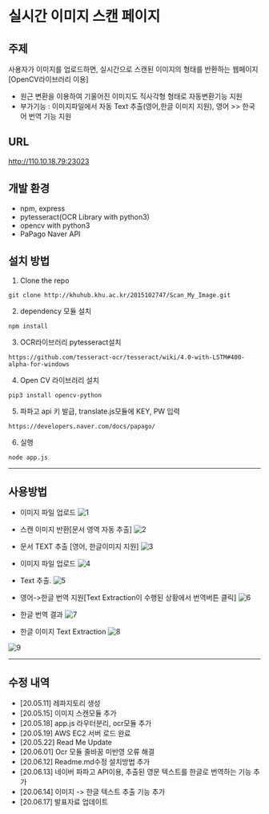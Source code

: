 # 실시간 이미지 스캔 페이지
## 주제
사용자가 이미지를 업로드하면, 실시간으로 스캔된 이미지의 형태를 반환하는 웹페이지[OpenCV라이브러리 이용]
- 원근 변환을 이용하여 기울어진 이미지도 직사각형 형태로 자동변환기능 지원
- 부가기능 : 이미지파일에서 자동 Text 추출(영어,한글 이미지 지원), 영어 >> 한국어 번역 기능 지원

## URL
http://110.10.18.79:23023

## 개발 환경
- npm, express
- pytesseract(OCR Library with python3)
- opencv with python3
- PaPago Naver API

## 설치 방법
1. Clone the repo
```
git clone http://khuhub.khu.ac.kr/2015102747/Scan_My_Image.git
```
2. dependency 모듈 설치
```
npm install
```
3. OCR라이브러리 pytesseract설치
```
https://github.com/tesseract-ocr/tesseract/wiki/4.0-with-LSTM#400-alpha-for-windows 
```
4. Open CV 라이브러리 설치
```
pip3 install opencv-python
```
5. 파파고 api 키 발급, translate.js모듈에 KEY, PW 입력
```
https://developers.naver.com/docs/papago/
```
6. 실행
```
node app.js
```

* * *
## 사용방법
* 이미지 파일 업로드
![1](./src/1.JPG)

* 스캔 이미지 반환[문서 영역 자동 추출]
![2](./src/2.JPG)

* 문서 TEXT 추출 [영어, 한글이미지 지원]
![3](./src/3.JPG)

* 이미지 파일 업로드
![4](./src/4.JPG)

* Text 추출.
![5](./src/5.JPG)

* 영어->한글 번역 지원[Text Extraction이 수행된 상황에서 번역버튼 클릭]
![6](./src/6.JPG)

* 한글 번역 결과
![7](./src/7.JPG)

* 한글 이미지 Text Extraction
![8](./src/8.JPG)

![9](./src/9.JPG)




* * *

## 수정 내역
 * [20.05.11] 레파지토리 생성
 * [20.05.15] 이미지 스캔모듈 추가
 * [20.05.18] app.js 라우터분리, ocr모듈 추가
 * [20.05.19] AWS EC2 서버 로드 완료
 * [20.05.22] Read Me Update
 * [20.06.01] Ocr 모듈 줄바꿈 미반영 오류 해결
 * [20.06.12] Readme.md수정 설치방법 추가
 * [20.06.13] 네이버 파파고 API이용, 추출된 영문 텍스트를 한글로 번역하는 기능 추가
 * [20.06.14] 이미지 -> 한글 텍스트 추출 기능 추가
 * [20.06.17] 발표자료 업데이트